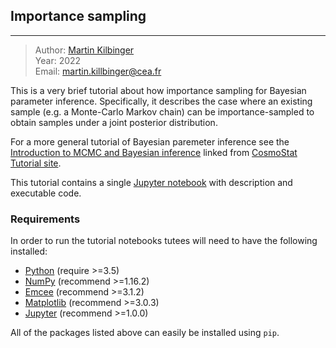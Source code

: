 ## Importance sampling
---

> Author: <font color='#f78c40'>[Martin Kilbinger](http://www.cosmostat.org/people/kilbinger)</font>    
> Year: 2022  
> Email: [martin.killbinger@cea.fr](mailto:martin.killbinger@cea.fr)  

This is a very brief tutorial about how importance sampling for Bayesian parameter inference.
Specifically, it describes the case where an existing sample (e.g. a Monte-Carlo Markov chain) can be importance-sampled
to obtain samples under a joint posterior distribution.

For a more general tutorial of Bayesian paremeter inference see the <a href="https://colab.research.google.com/drive/1EUF7-CwamhAT6wedntStdb4x3dDbihoo?usp=sharing">Introduction to MCMC and Bayesian inference</a> linked from <a href="https://github.com/CosmoStat/Tutorials/" target_="blank">CosmoStat Tutorial site</a>.

This tutorial contains a single <a href="https://jupyter-notebook.readthedocs.io/en/stable/" target_="blanck">Jupyter notebook</a> with description and executable code.

### Requirements

In order to run the tutorial notebooks tutees will need to have the following installed:

* <a href="https://www.python.org/" target_="blank">Python</a> (require >=3.5)
* <a href="http://www.numpy.org/" target_="blank">NumPy</a> (recommend >=1.16.2)
* <a href="https://emcee.readthedocs.io/en/stable/" target_="blank">Emcee</a> (recommend >=3.1.2)
* <a href="https://matplotlib.org/" target_="blank">Matplotlib</a> (recommend >=3.0.3)
* <a href="http://jupyter.org/" target_="blank">Jupyter</a> (recommend >=1.0.0)

All of the packages listed above can easily be installed using `pip`.
